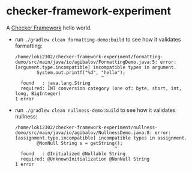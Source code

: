# checker-framework-experiment

A [Checker Framework](https://checkerframework.org/) hello world.

* run `./gradlew clean formatting-demo:build` to see how it validates formatting:
  ```
  /home/loki2302/checker-framework-experiment/formatting-demo/src/main/java/io/agibalov/FormattingDemo.java:5: error: [argument.type.incompatible] incompatible types in argument.
          System.out.printf("%d", "hello");
                                  ^
    found   : java.lang.String
    required: INT conversion category (one of: byte, short, int, long, BigInteger)
  1 error
  ```

* run `./gradlew clean nullness-demo:build` to see how it validates nullness:
  ```
  /home/loki2302/checker-framework-experiment/nullness-demo/src/main/java/io/agibalov/NullnessDemo.java:8: error: [assignment.type.incompatible] incompatible types in assignment.
          @NonNull String s = getString();
                                       ^
    found   : @Initialized @Nullable String
    required: @UnknownInitialization @NonNull String
  1 error
  ```
